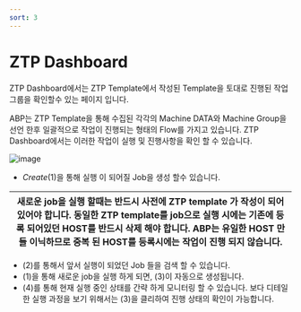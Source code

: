 ```yaml
---
sort: 3
---
```


# ZTP Dashboard
ZTP Dashboard에서는 ZTP Template에서 작성된 Template을 토대로 진행된 작업 그룹을 확인할수 있는 페이지 입니다.

ABP는 ZTP Template을 통해 수집된 각각의 Machine DATA와 Machine Group을 선언 한후 일괄적으로 작업이 진행되는 형태의 Flow를
가지고 있습니다. ZTP Dashboard에서는 이러한 작업이 실행 및 진행사항을 확인 할 수 있습니다.

![image](https://github.com/namuict/abp/assets/152131676/32e44fa9-bf19-4593-a74a-6a3d2c744cb2)

- *Create*(1)을 통해 실행 이 되어질 Job을 생성 할수 있습니다.

| 새로운 job을 실행 할때는 반드시 사전에 ZTP template 가 작성이 되어있어야 합니다. 동일한 ZTP template를 job으로 실행 시에는 기존에 등록 되어있던 HOST를 반드시 삭제 해야 합니다. ABP는 유일한 HOST 만들 이닉하므로 중복 된 HOST를 등록시에는 작업이 진행 되지 않습니다.|
| --- |

- (2)를 통해서 앞서 실행이 되었던 Job 들을 검색 할 수 있습니다.
- (1)을 통해 새로운 job을 실행 하게 되면, (3)이 자동으로 생성됩니다. 
- (4)를 통해 현재 실행 중인 상태를 간략 하게 모니터링 할 수 있습니다. 보다 디테일한 실행 과정을 보기 위해서는 (3)을 클리하여 진행 상태의 확인이 가능합니다.
